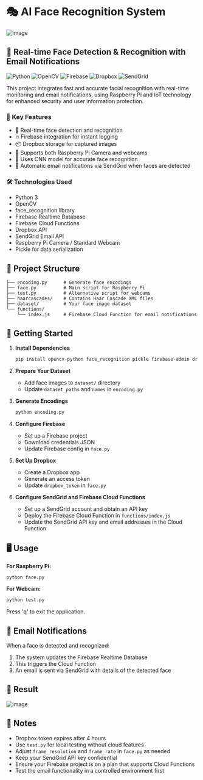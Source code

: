 
# 🎭 AI Face Recognition System
![image](https://github.com/user-attachments/assets/89fdbc11-3cfd-43d3-af03-c3c023083fad)

## 📸 Real-time Face Detection & Recognition with Email Notifications

![Python](https://img.shields.io/badge/Python-3776AB?style=for-the-badge&logo=python&logoColor=white)
![OpenCV](https://img.shields.io/badge/OpenCV-5C3EE8?style=for-the-badge&logo=opencv&logoColor=white)
![Firebase](https://img.shields.io/badge/Firebase-FFCA28?style=for-the-badge&logo=firebase&logoColor=black)
![Dropbox](https://img.shields.io/badge/Dropbox-0061FF?style=for-the-badge&logo=dropbox&logoColor=white)
![SendGrid](https://img.shields.io/badge/SendGrid-1A82E2?style=for-the-badge&logo=sendgrid&logoColor=white)

This project integrates fast and accurate facial recognition with real-time monitoring and email notifications, using Raspberry Pi and IoT technology for enhanced security and user information protection.

### 🌟 Key Features

- 🚀 Real-time face detection and recognition
- 🔥 Firebase integration for instant logging
- 📦 Dropbox storage for captured images
- 🔄 Supports both Raspberry Pi Camera and webcams
- 🧠 Uses CNN model for accurate face recognition
- 📧 Automatic email notifications via SendGrid when faces are detected

### 🛠️ Technologies Used

- Python 3
- OpenCV
- face_recognition library
- Firebase Realtime Database
- Firebase Cloud Functions
- Dropbox API
- SendGrid Email API
- Raspberry Pi Camera / Standard Webcam
- Pickle for data serialization

## 📁 Project Structure

```
├── encoding.py      # Generate face encodings
├── face.py          # Main script for Raspberry Pi
├── test.py          # Alternative script for webcams
├── haarcascades/    # Contains Haar Cascade XML files
├── dataset/         # Your face image dataset
└── functions/
    └── index.js     # Firebase Cloud Function for email notifications
```

## 🚀 Getting Started

1. **Install Dependencies**
   ```bash
   pip install opencv-python face_recognition pickle firebase-admin dropbox
   ```

2. **Prepare Your Dataset**
   - Add face images to `dataset/` directory
   - Update `dataset_paths` and `names` in `encoding.py`

3. **Generate Encodings**
   ```bash
   python encoding.py
   ```

4. **Configure Firebase**
   - Set up a Firebase project
   - Download credentials JSON
   - Update Firebase config in `face.py`

5. **Set Up Dropbox**
   - Create a Dropbox app
   - Generate an access token
   - Update `dropbox_token` in `face.py`

6. **Configure SendGrid and Firebase Cloud Functions**
   - Set up a SendGrid account and obtain an API key
   - Deploy the Firebase Cloud Function in `functions/index.js`
   - Update the SendGrid API key and email addresses in the Cloud Function

## 🖥️ Usage

**For Raspberry Pi:**
```bash
python face.py
```

**For Webcam:**
```bash
python test.py
```

Press 'q' to exit the application.

## 📧 Email Notifications

When a face is detected and recognized:
1. The system updates the Firebase Realtime Database
2. This triggers the Cloud Function
3. An email is sent via SendGrid with details of the detected face

## 🌟 Result
![image](https://github.com/user-attachments/assets/507c271c-0b36-4634-a804-0296a3ed16a3)

## 📝 Notes

- Dropbox token expires after 4 hours
- Use `test.py` for local testing without cloud features
- Adjust `frame_resolution` and `frame_rate` in `face.py` as needed
- Keep your SendGrid API key confidential
- Ensure your Firebase project is on a plan that supports Cloud Functions
- Test the email functionality in a controlled environment first



